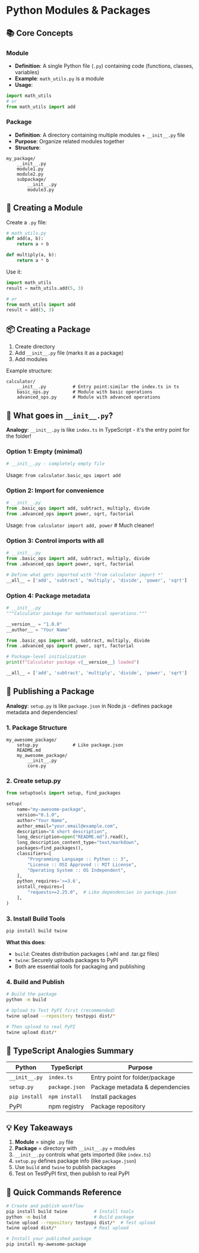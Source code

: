 # Python Modules & Packages

## 📚 Core Concepts

### Module

- **Definition**: A single Python file (`.py`) containing code (functions, classes, variables)
- **Example**: `math_utils.py` is a module
- **Usage**:

```python
import math_utils
# or
from math_utils import add
```

### Package

- **Definition**: A directory containing multiple modules + `__init__.py` file
- **Purpose**: Organize related modules together
- **Structure**:

```
my_package/
    __init__.py
    module1.py
    module2.py
    subpackage/
        __init__.py
        module3.py
```

## 🔧 Creating a Module

Create a `.py` file:

```python
# math_utils.py
def add(a, b):
    return a + b

def multiply(a, b):
    return a * b
```

Use it:

```python
import math_utils
result = math_utils.add(5, 3)

# or
from math_utils import add
result = add(5, 3)
```

## 📦 Creating a Package

1. Create directory
2. Add `__init__.py` file (marks it as a package)
3. Add modules

Example structure:

```
calculator/
    __init__.py          # Entry point:similar the index.ts in ts 
    basic_ops.py         # Module with basic operations
    advanced_ops.py      # Module with advanced operations
```

## 🎯 What goes in `__init__.py`?

**Analogy**: `__init__.py` is like `index.ts` in TypeScript - it's the entry point for the folder!

### Option 1: Empty (minimal)

```python
# __init__.py - completely empty file
```

Usage: `from calculator.basic_ops import add`

### Option 2: Import for convenience

```python
# __init__.py
from .basic_ops import add, subtract, multiply, divide
from .advanced_ops import power, sqrt, factorial
```

Usage: `from calculator import add, power`  # Much cleaner!

### Option 3: Control imports with **all**

```python
# __init__.py
from .basic_ops import add, subtract, multiply, divide
from .advanced_ops import power, sqrt, factorial

# Define what gets imported with "from calculator import *"
__all__ = ['add', 'subtract', 'multiply', 'divide', 'power', 'sqrt']
```

### Option 4: Package metadata

```python
# __init__.py
"""Calculator package for mathematical operations."""

__version__ = "1.0.0"
__author__ = "Your Name"

from .basic_ops import add, subtract, multiply, divide
from .advanced_ops import power, sqrt, factorial

# Package-level initialization
print(f"Calculator package v{__version__} loaded")

__all__ = ['add', 'subtract', 'multiply', 'divide', 'power', 'sqrt']
```

## 🚀 Publishing a Package

**Analogy**: `setup.py` is like `package.json` in Node.js - defines package metadata and dependencies!

### 1. Package Structure

```
my_awesome_package/
    setup.py             # Like package.json
    README.md
    my_awesome_package/
        __init__.py
        core.py
```

### 2. Create setup.py

```python
from setuptools import setup, find_packages

setup(
    name="my-awesome-package",
    version="0.1.0",
    author="Your Name",
    author_email="your.email@example.com",
    description="A short description",
    long_description=open("README.md").read(),
    long_description_content_type="text/markdown",
    packages=find_packages(),
    classifiers=[
        "Programming Language :: Python :: 3",
        "License :: OSI Approved :: MIT License",
        "Operating System :: OS Independent",
    ],
    python_requires='>=3.6',
    install_requires=[
        "requests>=2.25.0",  # Like dependencies in package.json
    ],
)
```

### 3. Install Build Tools

```bash
pip install build twine
```

**What this does**:

- `build`: Creates distribution packages (.whl and .tar.gz files)
- `twine`: Securely uploads packages to PyPI
- Both are essential tools for packaging and publishing

### 4. Build and Publish

```bash
# Build the package
python -m build

# Upload to Test PyPI first (recommended)
twine upload --repository testpypi dist/*

# Then upload to real PyPI
twine upload dist/*
```

## 🔄 TypeScript Analogies Summary

| Python | TypeScript | Purpose |
|--------|------------|----------|
| `__init__.py` | `index.ts` | Entry point for folder/package |
| `setup.py` | `package.json` | Package metadata & dependencies |
| `pip install` | `npm install` | Install packages |
| PyPI | npm registry | Package repository |

## 💡 Key Takeaways

1. **Module** = single `.py` file
2. **Package** = directory with `__init__.py` + modules
3. `__init__.py` controls what gets imported (like `index.ts`)
4. `setup.py` defines package info (like `package.json`)
5. Use `build` and `twine` to publish packages
6. Test on TestPyPI first, then publish to real PyPI

## 🎯 Quick Commands Reference

```bash
# Create and publish workflow
pip install build twine          # Install tools
python -m build                  # Build package
twine upload --repository testpypi dist/*  # Test upload
twine upload dist/*              # Real upload

# Install your published package
pip install my-awesome-package
```
